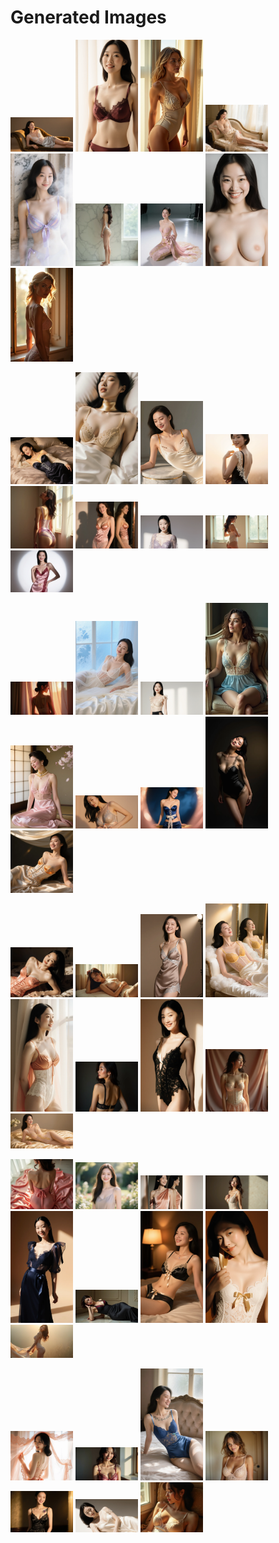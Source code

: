 # Generated Images



<img src="2025_10_21_01.webp" width="100"/> <img src="2025_10_21_02.webp" width="100"/> <img src="2025_10_21_03.webp" width="100"/> <img src="2025_10_21_04.webp" width="100"/> <img src="2025_10_21_05.webp" width="100"/> <img src="2025_10_21_06.webp" width="100"/> <img src="2025_10_21_07.webp" width="100"/> <img src="2025_10_21_08.webp" width="100"/> <img src="2025_10_21_09.webp" width="100"/>

<img src="2025_10_21_10.webp" width="100"/> <img src="2025_10_21_11.webp" width="100"/> <img src="2025_10_21_12.webp" width="100"/> <img src="2025_10_21_13.webp" width="100"/> <img src="2025_10_21_14.webp" width="100"/> <img src="2025_10_21_15.webp" width="100"/> <img src="2025_10_21_16.webp" width="100"/> <img src="2025_10_21_17.webp" width="100"/> <img src="2025_10_21_18.webp" width="100"/>

<img src="2025_10_21_19.webp" width="100"/> <img src="2025_10_21_20.webp" width="100"/> <img src="2025_10_21_21.webp" width="100"/> <img src="2025_10_21_22.webp" width="100"/> <img src="2025_10_21_23.webp" width="100"/> <img src="2025_10_21_24.webp" width="100"/> <img src="2025_10_21_25.webp" width="100"/> <img src="2025_10_21_26.webp" width="100"/> <img src="2025_10_21_27.webp" width="100"/>

<img src="2025_10_21_28.webp" width="100"/> <img src="2025_10_21_29.webp" width="100"/> <img src="2025_10_21_30.webp" width="100"/> <img src="2025_10_21_31.webp" width="100"/> <img src="2025_10_21_32.webp" width="100"/> <img src="2025_10_21_33.webp" width="100"/> <img src="2025_10_21_34.webp" width="100"/> <img src="2025_10_21_35.webp" width="100"/> <img src="2025_10_21_36.webp" width="100"/>

<img src="2025_10_21_37.webp" width="100"/> <img src="2025_10_21_38.webp" width="100"/> <img src="2025_10_21_39.webp" width="100"/> <img src="2025_10_21_40.webp" width="100"/> <img src="2025_10_21_41.webp" width="100"/> <img src="2025_10_21_42.webp" width="100"/> <img src="2025_10_21_43.webp" width="100"/> <img src="2025_10_21_44.webp" width="100"/> <img src="2025_10_21_45.webp" width="100"/>

<img src="2025_10_21_46.webp" width="100"/> <img src="2025_10_21_47.webp" width="100"/> <img src="2025_10_21_48.webp" width="100"/> <img src="2025_10_21_49.webp" width="100"/> <img src="2025_10_21_50.webp" width="100"/> <img src="2025_10_21_51.webp" width="100"/> <img src="2025_10_21_52.webp" width="100"/>